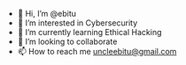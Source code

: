 - 👋 Hi, I’m @ebitu
- 👀 I’m interested in Cybersecurity
- 🌱 I’m currently learning Ethical Hacking
- 💞️ I’m looking to collaborate 
- 📫 How to reach me uncleebitu@gmail.com

<!---
ebitu/ebitu is a ✨ special ✨ repository because its `README.md` (this file) appears on your GitHub profile.
You can click the Preview link to take a look at your changes.
--->
